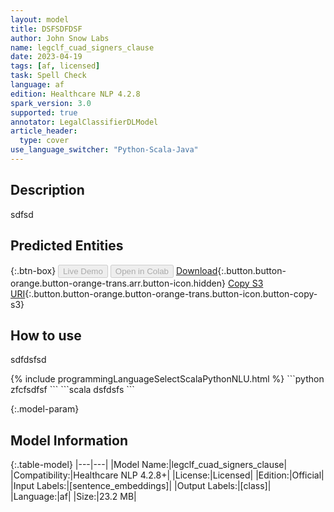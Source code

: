 ```yaml
---
layout: model
title: DSFSDFDSF
author: John Snow Labs
name: legclf_cuad_signers_clause
date: 2023-04-19
tags: [af, licensed]
task: Spell Check
language: af
edition: Healthcare NLP 4.2.8
spark_version: 3.0
supported: true
annotator: LegalClassifierDLModel
article_header:
  type: cover
use_language_switcher: "Python-Scala-Java"
---
```


## Description

sdfsd

## Predicted Entities



{:.btn-box}
<button class="button button-orange" disabled>Live Demo</button>
<button class="button button-orange" disabled>Open in Colab</button>
[Download](https://s3.amazonaws.com/models-hub-auxdata/clinical/models/legclf_cuad_signers_clause_af_4.2.8_3.0_1681900603247.zip){:.button.button-orange.button-orange-trans.arr.button-icon.hidden}
[Copy S3 URI](s3://models-hub-auxdata/clinical/models/legclf_cuad_signers_clause_af_4.2.8_3.0_1681900603247.zip){:.button.button-orange.button-orange-trans.button-icon.button-copy-s3}

## How to use

sdfdsfsd

<div class="tabs-box" markdown="1">
{% include programmingLanguageSelectScalaPythonNLU.html %}
```python
zfcfsdfsf
```
```scala
dsfdsfs
```
</div>

{:.model-param}
## Model Information

{:.table-model}
|---|---|
|Model Name:|legclf_cuad_signers_clause|
|Compatibility:|Healthcare NLP 4.2.8+|
|License:|Licensed|
|Edition:|Official|
|Input Labels:|[sentence_embeddings]|
|Output Labels:|[class]|
|Language:|af|
|Size:|23.2 MB|